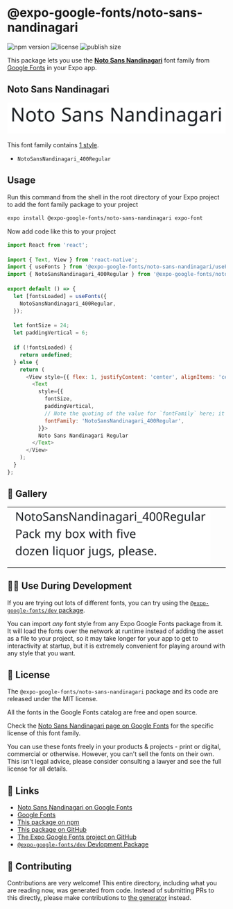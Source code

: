 # @expo-google-fonts/noto-sans-nandinagari

![npm version](https://flat.badgen.net/npm/v/@expo-google-fonts/noto-sans-nandinagari)
![license](https://flat.badgen.net/github/license/expo/google-fonts)
![publish size](https://flat.badgen.net/packagephobia/install/@expo-google-fonts/noto-sans-nandinagari)

This package lets you use the [**Noto Sans Nandinagari**](https://fonts.google.com/specimen/Noto+Sans+Nandinagari) font family from [Google Fonts](https://fonts.google.com/) in your Expo app.

## Noto Sans Nandinagari

![Noto Sans Nandinagari](./font-family.png)

This font family contains [1 style](#-gallery).

- `NotoSansNandinagari_400Regular`

## Usage

Run this command from the shell in the root directory of your Expo project to add the font family package to your project
```sh
expo install @expo-google-fonts/noto-sans-nandinagari expo-font
```

Now add code like this to your project
```js
import React from 'react';

import { Text, View } from 'react-native';
import { useFonts } from '@expo-google-fonts/noto-sans-nandinagari/useFonts';
import { NotoSansNandinagari_400Regular } from '@expo-google-fonts/noto-sans-nandinagari/400Regular';

export default () => {
  let [fontsLoaded] = useFonts({
    NotoSansNandinagari_400Regular,
  });

  let fontSize = 24;
  let paddingVertical = 6;

  if (!fontsLoaded) {
    return undefined;
  } else {
    return (
      <View style={{ flex: 1, justifyContent: 'center', alignItems: 'center' }}>
        <Text
          style={{
            fontSize,
            paddingVertical,
            // Note the quoting of the value for `fontFamily` here; it expects a string!
            fontFamily: 'NotoSansNandinagari_400Regular',
          }}>
          Noto Sans Nandinagari Regular
        </Text>
      </View>
    );
  }
};

```

## 🔡 Gallery


||||
|-|-|-|
|![NotoSansNandinagari_400Regular](.//400Regular/NotoSansNandinagari_400Regular.ttf.png)||||


## 👩‍💻 Use During Development

If you are trying out lots of different fonts, you can try using the [`@expo-google-fonts/dev` package](https://github.com/freeboub/google-fonts/tree/master/font-packages/dev#readme).

You can import *any* font style from any Expo Google Fonts package from it. It will load the fonts
over the network at runtime instead of adding the asset as a file to your project, so it may take longer
for your app to get to interactivity at startup, but it is extremely convenient
for playing around with any style that you want.

## 📖 License

The `@expo-google-fonts/noto-sans-nandinagari` package and its code are released under the MIT license.

All the fonts in the Google Fonts catalog are free and open source.

Check the [Noto Sans Nandinagari page on Google Fonts](https://fonts.google.com/specimen/Noto+Sans+Nandinagari) for the specific license of this font family.

You can use these fonts freely in your products & projects - print or digital, commercial or otherwise. However, you can't sell the fonts on their own. This isn't legal advice, please consider consulting a lawyer and see the full license for all details.

## 🔗 Links

- [Noto Sans Nandinagari on Google Fonts](https://fonts.google.com/specimen/Noto+Sans+Nandinagari)
- [Google Fonts](https://fonts.google.com/)
- [This package on npm](https://www.npmjs.com/package/@expo-google-fonts/noto-sans-nandinagari)
- [This package on GitHub](https://github.com/freeboub/google-fonts/tree/master/font-packages/noto-sans-nandinagari)
- [The Expo Google Fonts project on GitHub](https://github.com/freeboub/google-fonts)
- [`@expo-google-fonts/dev` Devlopment Package](https://github.com/freeboub/google-fonts/tree/master/font-packages/dev)

## 🤝 Contributing

Contributions are very welcome! This entire directory, including what you are reading now, was generated from code. Instead of submitting PRs to this directly, please make contributions to [the generator](https://github.com/freeboub/google-fonts/tree/master/packages/generator) instead.
